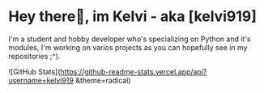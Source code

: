 # Hey there👋, im Kelvi - aka [kelvi919]
I'm a student and hobby developer who's specializing on Python and it's modules,
I'm working on varios projects as you can hopefully see in my repositories ;^).

![GitHub Stats](https://github-readme-stats.vercel.app/api?username=kelvi919 &theme=radical)
